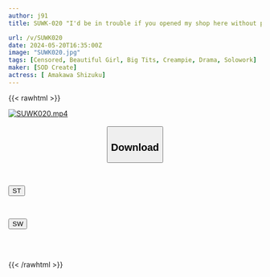 ```yaml
---
author: j91
title: SUWK-020 "I'd be in trouble if you opened my shop here without permission." Shizuku Amakawa, the employed female manager of an unlicensed men's beauty parlor who is packed in by the unscrupulous apartment owner who came to investigate pretending to be a customer, and is forced to have sex every day.

url: /v/SUWK020
date: 2024-05-20T16:35:00Z
image: "SUWK020.jpg"
tags: [Censored, Beautiful Girl, Big Tits, Creampie, Drama, Solowork]
maker: [SOD Create]
actress: [ Amakawa Shizuku]
---
```



{{< rawhtml >}}

<div class="video" data-videoid="PymQR2yO8VS0Vxr">
    <a href="javascript:;">
        <img src="/v/SUWK020/SUWK020.jpg" width="WIDTH" height="HEIGHT" alt="SUWK020.mp4" loading="lazy">
    </a>
</div>

<script type="text/javascript" src="https://j91.asia/asset/on-demand-st.js"></script>

<br>
  <link rel="stylesheet" href="https://j91.asia/asset/bs5.css">
  
  <center>
  <button class="btn btn-primary" type="button" data-bs-toggle="collapse" data-bs-target=".multi-collapse" aria-expanded="false" aria-controls="multiCollapseExample1 multiCollapseExample2"><h2>Download</h2></button></center>
</p>
<div class="row">
  <div class="col">
    <div class="collapse multi-collapse" id="multiCollapseExample1">
      <div class="card card-body">
	      	      <br>
<div class="buttons">  
<p><a href="/v/SUWK020/st.html" target="_blank"><button class="btn-hover color-3"><i class="fa fa-download"></i> ST</button></a></p></div>
    </div>
  </div>
</div>
  <div class="col">
    <div class="collapse multi-collapse" id="multiCollapseExample2">
      <div class="card card-body">
	      <br>
<div class="buttons">
<p><a href="/v/SUWK020/sw.html" target="_blank"><button class="btn-hover color-2"><i class="fa fa-download"></i> SW</button></a></p></div>
<br><br>
      </div>
    </div>
  </div>
</div>

{{< /rawhtml >}}